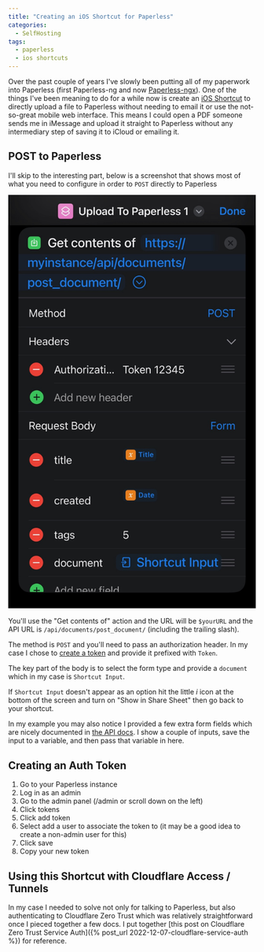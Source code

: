 ```yaml
---
title: "Creating an iOS Shortcut for Paperless"
categories:
  - SelfHosting
tags:
  - paperless
  - ios shortcuts
---
```


Over the past couple of years I've slowly been putting all of my paperwork into Paperless (first Paperless-ng and now [Paperless-ngx](https://github.com/paperless-ngx/paperless-ngx#readme)). One of the things I've been meaning to do for a while now is create an [iOS Shortcut](https://support.apple.com/guide/shortcuts/welcome/ios) to directly upload a file to Paperless without needing to email it or use the not-so-great mobile web interface. This means I could open a PDF someone sends me in iMessage and upload it straight to Paperless without any intermediary step of saving it to iCloud or emailing it.

## POST to Paperless

I'll skip to the interesting part, below is a screenshot that shows most of what you need to configure in order to `POST` directly to Paperless

![Screenshot of iOS Shortcuts](/assets/img/paperless_upload_action.jpeg)

You'll use the "Get contents of" action and the URL will be `$yourURL` and the API URL is `/api/documents/post_document/` (including the trailing slash).

The method is `POST` and you'll need to pass an authorization header. In my case I chose to [create a token](#creating-an-auth-token) and provide it prefixed with `Token`.

The key part of the body is to select the form type and provide a `document` which in my case is `Shortcut Input`.

If `Shortcut Input` doesn't appear as an option hit the little _i_ icon at the bottom of the screen and turn on "Show in Share Sheet" then go back to your shortcut.

In my example you may also notice I provided a few extra form fields which are nicely documented in [the API docs](https://docs.paperless-ngx.com/api/#file-uploads). I show a couple of inputs, save the input to a variable, and then pass that variable in here.

## Creating an Auth Token

1. Go to your Paperless instance
1. Log in as an admin
1. Go to the admin panel (/admin or scroll down on the left)
1. Click tokens
1. Click add token
1. Select add a user to associate the token to (it may be a good idea to create a non-admin user for this)
1. Click save
1. Copy your new token

## Using this Shortcut with Cloudflare Access / Tunnels

In my case I needed to solve not only for talking to Paperless, but also authenticating to Cloudflare Zero Trust which was relatively straightforward once I pieced together a few docs. I put together [this post on Cloudflare Zero Trust Service Auth]({% post_url 2022-12-07-cloudflare-service-auth %}) for reference.

